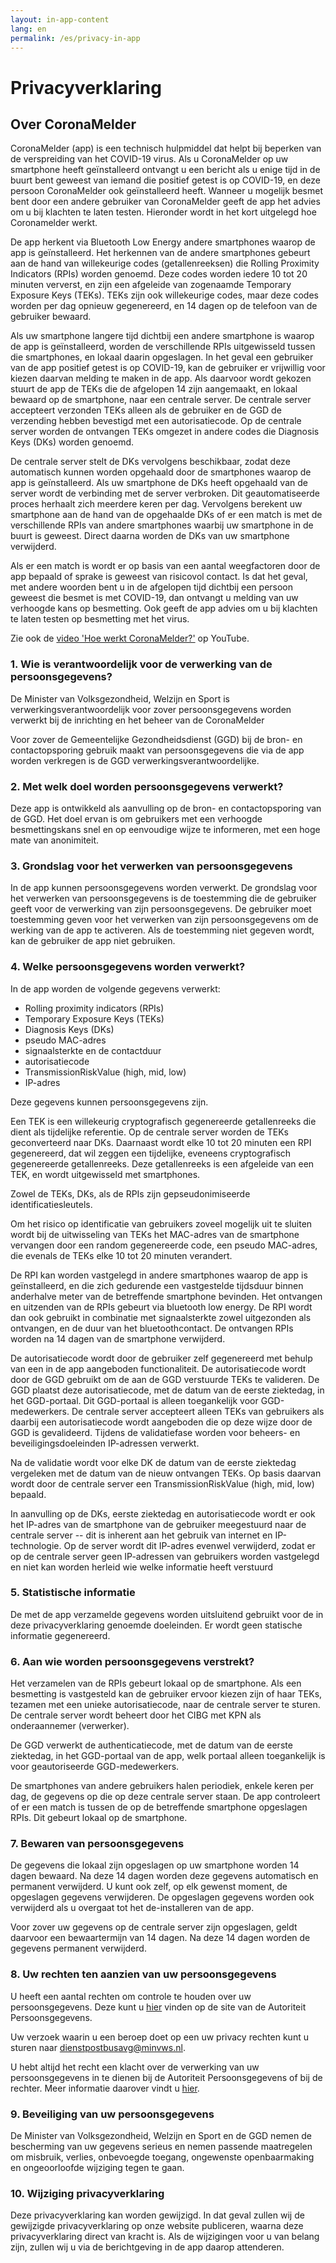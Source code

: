 ```yaml
---
layout: in-app-content
lang: en
permalink: /es/privacy-in-app
---
```


# Privacyverklaring

## Over CoronaMelder

CoronaMelder (app) is een technisch hulpmiddel dat helpt bij beperken van de verspreiding van het COVID-19 virus. Als u CoronaMelder op uw smartphone heeft geïnstalleerd ontvangt u een bericht als u enige tijd in de buurt bent geweest van iemand die positief getest is op COVID-19, en deze persoon CoronaMelder ook geïnstalleerd heeft. Wanneer u mogelijk besmet bent door een andere gebruiker van CoronaMelder geeft de app het advies om u bij klachten te laten testen. Hieronder wordt in het kort uitgelegd hoe Coronamelder werkt.

De app herkent via Bluetooth Low Energy andere smartphones waarop de app is geïnstalleerd. Het herkennen van de andere smartphones gebeurt aan de hand van willekeurige codes (getallenreeksen) die Rolling Proximity Indicators (RPIs) worden genoemd. Deze codes worden iedere 10 tot 20 minuten ververst, en zijn een afgeleide van zogenaamde Temporary Exposure Keys (TEKs). TEKs zijn ook willekeurige codes, maar deze codes worden per dag opnieuw gegenereerd, en 14 dagen op de telefoon van de gebruiker bewaard. 

Als uw smartphone langere tijd dichtbij een andere smartphone is waarop de app is geïnstalleerd, worden de verschillende RPIs uitgewisseld tussen die smartphones, en lokaal daarin opgeslagen. In het geval een gebruiker van de app positief getest is op COVID-19, kan de gebruiker er vrijwillig voor kiezen daarvan melding te maken in de app. Als daarvoor wordt gekozen stuurt de app de TEKs die de afgelopen 14 zijn aangemaakt, en lokaal bewaard op de smartphone, naar een centrale server. De centrale server accepteert verzonden TEKs alleen als de gebruiker en de GGD de verzending hebben bevestigd met een autorisatiecode. Op de centrale server worden de ontvangen TEKs omgezet in andere codes die Diagnosis Keys (DKs) worden genoemd. 

De centrale server stelt de DKs vervolgens beschikbaar, zodat deze automatisch kunnen worden opgehaald door de smartphones waarop de app is geïnstalleerd. Als uw smartphone de DKs heeft opgehaald van de server wordt de verbinding met de server verbroken. Dit geautomatiseerde proces herhaalt zich meerdere keren per dag. Vervolgens berekent uw smartphone aan de hand van de opgehaalde DKs of er een match is met de verschillende RPIs van andere smartphones waarbij uw smartphone in de buurt is geweest. Direct daarna worden de DKs van uw smartphone verwijderd. 

Als er een match is wordt er op basis van een aantal weegfactoren door de app bepaald of sprake is geweest van risicovol contact. Is dat het geval, met andere woorden bent u in de afgelopen tijd dichtbij een persoon geweest die besmet is met COVID-19, dan ontvangt u melding van uw verhoogde kans op besmetting. Ook geeft de app advies om u bij klachten te laten testen op besmetting met het virus.

Zie ook de [video 'Hoe werkt CoronaMelder?'](https://www.youtube.com/watch?v=mk7ZNygVW1E&feature=youtu.be) op YouTube.

### 1. Wie is verantwoordelijk voor de verwerking van de persoonsgegevens? 

De Minister van Volksgezondheid, Welzijn en Sport is verwerkingsverantwoordelijk voor zover persoonsgegevens worden verwerkt bij de inrichting en het beheer van de CoronaMelder

Voor zover de Gemeentelijke Gezondheidsdienst (GGD) bij de bron- en contactopsporing gebruik maakt van persoonsgegevens die via de app worden verkregen is de GGD verwerkingsverantwoordelijke.

### 2. Met welk doel worden persoonsgegevens verwerkt? 

Deze app is ontwikkeld als aanvulling op de bron- en contactopsporing van de GGD. Het doel ervan is om gebruikers met een verhoogde besmettingskans snel en op eenvoudige wijze te informeren, met een hoge mate van anonimiteit.

### 3. Grondslag voor het verwerken van persoonsgegevens 

In de app kunnen persoonsgegevens worden verwerkt. De grondslag voor het verwerken van persoonsgegevens is de toestemming die de gebruiker geeft voor de verwerking van zijn persoonsgegevens. De gebruiker moet toestemming geven voor het verwerken van zijn persoonsgegevens om de werking van de app te activeren. Als de toestemming niet gegeven wordt, kan de gebruiker de app niet gebruiken.

### 4. Welke persoonsgegevens worden verwerkt? 

In de app worden de volgende gegevens verwerkt:

- Rolling proximity indicators (RPIs)
- Temporary Exposure Keys (TEKs)
- Diagnosis Keys (DKs)
- pseudo MAC-adres
- signaalsterkte en de contactduur
- autorisatiecode
- TransmissionRiskValue (high, mid, low)
- IP-adres

Deze gegevens kunnen persoonsgegevens zijn. 

Een TEK is een willekeurig cryptografisch gegenereerde getallenreeks die dient als tijdelijke referentie. Op de centrale server worden de TEKs geconverteerd naar DKs. Daarnaast wordt elke 10 tot 20 minuten een RPI gegenereerd, dat wil zeggen een tijdelijke, eveneens cryptografisch gegenereerde getallenreeks. Deze getallenreeks is een afgeleide van een TEK, en wordt uitgewisseld met smartphones. 

Zowel de TEKs, DKs, als de RPIs zijn gepseudonimiseerde identificatiesleutels.

Om het risico op identificatie van gebruikers zoveel mogelijk uit te sluiten wordt bij de uitwisseling van TEKs het MAC-adres van de smartphone vervangen door een random gegenereerde code, een pseudo MAC-adres, die evenals de TEKs elke 10 tot 20 minuten verandert.

De RPI kan worden vastgelegd in andere smartphones waarop de app is geïnstalleerd, en die zich gedurende een vastgestelde tijdsduur binnen anderhalve meter van de betreffende smartphone bevinden. Het ontvangen en uitzenden van de RPIs gebeurt via bluetooth low energy. De RPI wordt dan ook gebruikt in combinatie met signaalsterkte zowel uitgezonden als ontvangen, en de duur van het bluetoothcontact. De ontvangen RPIs worden na 14 dagen van de smartphone verwijderd. 

De autorisatiecode wordt door de gebruiker zelf gegenereerd met behulp van een in de app aangeboden functionaliteit. De autorisatiecode wordt door de GGD gebruikt om de aan de GGD verstuurde TEKs te valideren. De GGD plaatst deze autorisatiecode, met de datum van de eerste ziektedag, in het GGD-portaal. Dit GGD-portaal is alleen toegankelijk voor GGD-medewerkers. De centrale server accepteert alleen TEKs van gebruikers als daarbij een autorisatiecode wordt aangeboden die op deze wijze door de GGD is gevalideerd. Tijdens de validatiefase worden voor beheers- en beveiligingsdoeleinden IP-adressen verwerkt.

Na de validatie wordt voor elke DK de datum van de eerste ziektedag vergeleken met de datum van de  nieuw ontvangen TEKs. Op basis daarvan wordt door de centrale server een TransmissionRiskValue (high, mid, low) bepaald.

In aanvulling op de DKs, eerste ziektedag en autorisatiecode wordt er ook het IP-adres van de smartphone van de gebruiker meegestuurd naar de centrale server -- dit is inherent aan het gebruik van internet en IP-technologie. Op de server wordt dit IP-adres evenwel verwijderd, zodat er op de centrale server geen IP-adressen van gebruikers worden vastgelegd en niet kan worden herleid wie welke informatie heeft verstuurd

### 5. Statistische informatie 

De met de app verzamelde gegevens worden uitsluitend gebruikt voor de in deze privacyverklaring genoemde doeleinden. Er wordt geen statische informatie gegenereerd.

### 6. Aan wie worden persoonsgegevens verstrekt?

Het verzamelen van de RPIs gebeurt lokaal op de smartphone. Als een besmetting is vastgesteld kan de gebruiker ervoor kiezen zijn of haar TEKs, tezamen met een unieke autorisatiecode, naar de centrale server te sturen. De centrale server wordt beheert door het CIBG met KPN als onderaannemer (verwerker).

De GGD verwerkt de authenticatiecode, met de datum van de eerste ziektedag, in het GGD-portaal van de app, welk portaal alleen toegankelijk is voor geautoriseerde GGD-medewerkers.

De smartphones van andere gebruikers halen periodiek, enkele keren per dag, de gegevens op die op deze centrale server staan. De app controleert of er een match is tussen de op de betreffende smartphone opgeslagen RPIs. Dit gebeurt lokaal op de smartphone. 

### 7. Bewaren van persoonsgegevens

De gegevens die lokaal zijn opgeslagen op uw smartphone worden 14 dagen bewaard. Na deze 14 dagen worden deze gegevens automatisch en permanent verwijderd. U kunt ook zelf, op elk gewenst moment, de opgeslagen gegevens verwijderen. De opgeslagen gegevens worden ook verwijderd als u overgaat tot het de-installeren van de app. 

Voor zover uw gegevens op de centrale server zijn opgeslagen, geldt daarvoor een bewaartermijn van 14 dagen. Na deze 14 dagen worden de gegevens permanent verwijderd. 

### 8. Uw rechten ten aanzien van uw persoonsgegevens 

U heeft een aantal rechten om controle te houden over uw persoonsgegevens. Deze kunt u [hier](https://autoriteitpersoonsgegevens.nl/nl/onderwerpen/algemene-informatie-avg/rechten-van-betrokkenen) vinden op de site van de Autoriteit Persoonsgegevens.

Uw verzoek waarin u een beroep doet op een uw privacy rechten kunt u sturen naar [dienstpostbusavg@minvws.nl](mailto:dienstpostbusavg@minvws.nl).

U hebt altijd het recht een klacht over de verwerking van uw persoonsgegevens in te dienen bij de Autoriteit Persoonsgegevens of bij de rechter. Meer informatie daarover vindt u [hier](https://autoriteitpersoonsgegevens.nl/nl/zelf-doen/gebruik-uw-privacyrechten/klacht-melden-bij-de-ap). 

### 9. Beveiliging van uw persoonsgegevens

De Minister van Volksgezondheid, Welzijn en Sport en de GGD nemen de bescherming van uw gegevens serieus en nemen passende maatregelen om misbruik, verlies, onbevoegde toegang, ongewenste openbaarmaking en ongeoorloofde wijziging tegen te gaan.

### 10. Wijziging privacyverklaring

Deze privacyverklaring kan worden gewijzigd. In dat geval zullen wij de gewijzigde privacyverklaring op onze website publiceren, waarna deze privacyverklaring direct van kracht is. Als de wijzigingen voor u van belang zijn, zullen wij u via de berichtgeving in de app daarop attenderen. 